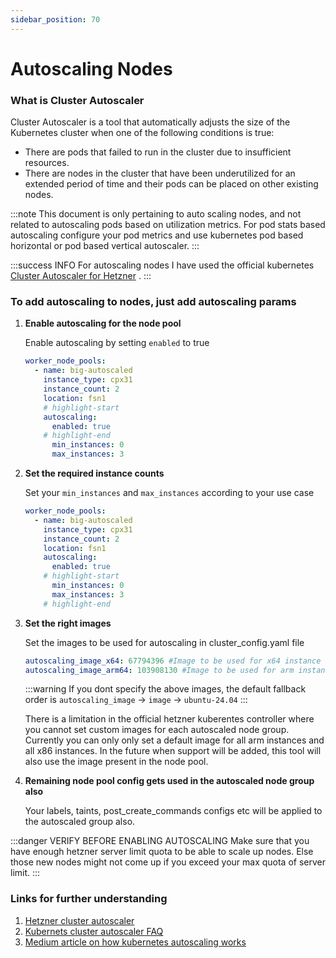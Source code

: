 ```yaml
---
sidebar_position: 70
---
```


# Autoscaling Nodes

### What is Cluster Autoscaler 

Cluster Autoscaler is a tool that automatically adjusts the size of the Kubernetes cluster when one of the following conditions is true:

* There are pods that failed to run in the cluster due to insufficient resources.
* There are nodes in the cluster that have been underutilized for an extended period of time and their pods can be placed on other existing nodes.


:::note
This document is only pertaining to auto scaling nodes, and not related to autoscaling pods based on utilization metrics. For pod stats based autoscaling configure your pod metrics and use kubernetes pod based horizontal or pod based vertical autoscaler.
:::

:::success INFO
For autoscaling nodes I have used the official kubernetes [Cluster Autoscaler for Hetzner](https://github.com/kubernetes/autoscaler/blob/master/cluster-autoscaler/cloudprovider/hetzner/README.md) .
:::

### To add autoscaling to nodes, just add autoscaling params

1. **Enable autoscaling for the node pool**

    Enable autoscaling by setting `enabled` to true

    ```yaml
    worker_node_pools:
      - name: big-autoscaled
        instance_type: cpx31
        instance_count: 2
        location: fsn1
        # highlight-start
        autoscaling:
          enabled: true
        # highlight-end
          min_instances: 0
          max_instances: 3
    ```

2. **Set the required instance counts**

    Set your `min_instances` and `max_instances` according to your use case

    ```yaml
    worker_node_pools:
      - name: big-autoscaled
        instance_type: cpx31
        instance_count: 2
        location: fsn1
        autoscaling:
          enabled: true
        # highlight-start
          min_instances: 0
          max_instances: 3
        # highlight-end
    ```

3. **Set the right images**

    Set the images to be used for autoscaling in cluster_config.yaml file

    ```yaml
    autoscaling_image_x64: 67794396 #Image to be used for x64 instance autoscaling, 
    autoscaling_image_arm64: 103908130 #Image to be used for arm instance autoscaling
    ```

    :::warning
    If you dont specify the above images, the default fallback order is `autoscaling_image` -> `image` -> `ubuntu-24.04`
    :::

    There is a limitation in the official hetzner kuberentes controller where you cannot set custom images for each autoscaled node group. Currently you can only only set a default image for all arm instances and all x86 instances. In the future when support will be added, this tool will also use the image present in the node pool.

4. **Remaining node pool config gets used in the autoscaled node group also**

    Your labels, taints, post_create_commands configs etc will be applied to the autoscaled group also.

:::danger VERIFY BEFORE ENABLING AUTOSCALING
Make sure that you have enough hetzner server limit quota to be able to scale up nodes. Else those new nodes might not come up if you exceed your max quota of server limit.
:::

### Links for further understanding

1. [Hetzner cluster autoscaler](https://github.com/kubernetes/autoscaler/blob/master/cluster-autoscaler/cloudprovider/hetzner/README.md)
2. [Kubernets cluster autoscaler FAQ](https://github.com/kubernetes/autoscaler/blob/master/cluster-autoscaler/FAQ.md#frequently-asked-questions)
3. [Medium article on how kubernetes autoscaling works](https://medium.com/kubecost/understanding-kubernetes-cluster-autoscaling-675099a1db92)